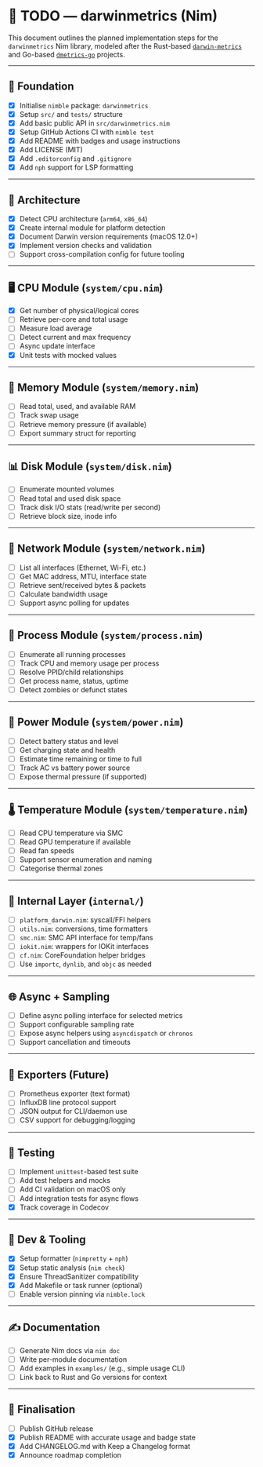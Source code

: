 # 📝 TODO — darwinmetrics (Nim)

This document outlines the planned implementation steps for the `darwinmetrics` Nim library, modeled after the Rust-based [`darwin-metrics`](https://github.com/sm-moshi/darwin-metrics) and Go-based [`dmetrics-go`](https://github.com/sm-moshi/dmetrics-go) projects.

---

## 🧱 Foundation

- [x] Initialise `nimble` package: `darwinmetrics`
- [x] Setup `src/` and `tests/` structure
- [x] Add basic public API in `src/darwinmetrics.nim`
- [x] Setup GitHub Actions CI with `nimble test`
- [x] Add README with badges and usage instructions
- [x] Add LICENSE (MIT)
- [x] Add `.editorconfig` and `.gitignore`
- [x] Add `nph` support for LSP formatting

---

## 🧠 Architecture

- [x] Detect CPU architecture (`arm64`, `x86_64`)
- [x] Create internal module for platform detection
- [x] Document Darwin version requirements (macOS 12.0+)
- [x] Implement version checks and validation
- [ ] Support cross-compilation config for future tooling

---

## 🖥️ CPU Module (`system/cpu.nim`)

- [x] Get number of physical/logical cores
- [ ] Retrieve per-core and total usage
- [ ] Measure load average
- [ ] Detect current and max frequency
- [ ] Async update interface
- [x] Unit tests with mocked values

---

## 💾 Memory Module (`system/memory.nim`)

- [ ] Read total, used, and available RAM
- [ ] Track swap usage
- [ ] Retrieve memory pressure (if available)
- [ ] Export summary struct for reporting

---

## 📊 Disk Module (`system/disk.nim`)

- [ ] Enumerate mounted volumes
- [ ] Read total and used disk space
- [ ] Track disk I/O stats (read/write per second)
- [ ] Retrieve block size, inode info

---

## 📡 Network Module (`system/network.nim`)

- [ ] List all interfaces (Ethernet, Wi-Fi, etc.)
- [ ] Get MAC address, MTU, interface state
- [ ] Retrieve sent/received bytes & packets
- [ ] Calculate bandwidth usage
- [ ] Support async polling for updates

---

## 🧵 Process Module (`system/process.nim`)

- [ ] Enumerate all running processes
- [ ] Track CPU and memory usage per process
- [ ] Resolve PPID/child relationships
- [ ] Get process name, status, uptime
- [ ] Detect zombies or defunct states

---

## 🔋 Power Module (`system/power.nim`)

- [ ] Detect battery status and level
- [ ] Get charging state and health
- [ ] Estimate time remaining or time to full
- [ ] Track AC vs battery power source
- [ ] Expose thermal pressure (if supported)

---

## 🌡️ Temperature Module (`system/temperature.nim`)

- [ ] Read CPU temperature via SMC
- [ ] Read GPU temperature if available
- [ ] Read fan speeds
- [ ] Support sensor enumeration and naming
- [ ] Categorise thermal zones

---

## 🧬 Internal Layer (`internal/`)

- [ ] `platform_darwin.nim`: syscall/FFI helpers
- [ ] `utils.nim`: conversions, time formatters
- [ ] `smc.nim`: SMC API interface for temp/fans
- [ ] `iokit.nim`: wrappers for IOKit interfaces
- [ ] `cf.nim`: CoreFoundation helper bridges
- [ ] Use `importc`, `dynlib`, and `objc` as needed

---

## 🌐 Async + Sampling

- [ ] Define async polling interface for selected metrics
- [ ] Support configurable sampling rate
- [ ] Expose async helpers using `asyncdispatch` or `chronos`
- [ ] Support cancellation and timeouts

---

## 🔌 Exporters (Future)

- [ ] Prometheus exporter (text format)
- [ ] InfluxDB line protocol support
- [ ] JSON output for CLI/daemon use
- [ ] CSV support for debugging/logging

---

## 🧪 Testing

- [ ] Implement `unittest`-based test suite
- [ ] Add test helpers and mocks
- [ ] Add CI validation on macOS only
- [ ] Add integration tests for async flows
- [x] Track coverage in Codecov

---

## 🧹 Dev & Tooling

- [x] Setup formatter (`nimpretty` + `nph`)
- [x] Setup static analysis (`nim check`)
- [x] Ensure ThreadSanitizer compatibility
- [x] Add Makefile or task runner (optional)
- [ ] Enable version pinning via `nimble.lock`

---

## ✍️ Documentation

- [ ] Generate Nim docs via `nim doc`
- [ ] Write per-module documentation
- [ ] Add examples in `examples/` (e.g., simple usage CLI)
- [ ] Link back to Rust and Go versions for context

---

## 📄 Finalisation

- [ ] Publish GitHub release
- [x] Publish README with accurate usage and badge state
- [x] Add CHANGELOG.md with Keep a Changelog format
- [x] Announce roadmap completion
